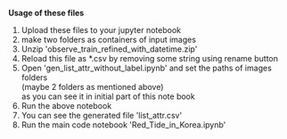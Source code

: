 <b>Usage of these files</b>

1. Upload these files to your jupyter notebook
2. make two folders as containers of input images 
3. Unzip 'observe_train_refined_with_datetime.zip'
4. Reload this file as *.csv by removing some string using rename button
5. Open 'gen_list_attr_without_label.ipynb' and set the paths of images folders   
(maybe 2 folders as mentioned above)     
as you can see it in initial part of this note book
6. Run the above notebook
7. You can see the generated file 'list_attr.csv'
8. Run the main code notebook 'Red_Tide_in_Korea.ipynb'
